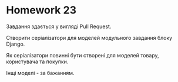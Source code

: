 # Homework 23
Завдання здається у вигляді Pull Request.

Створити серіалізатори для моделей модульного завдання блоку Django.

Як серіалізатори повинні бути створені для моделей товару, користувача та покупки.

Інщі моделі - за бажанням.